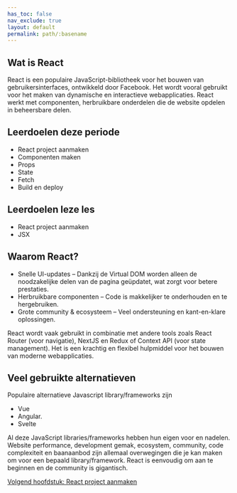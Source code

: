 ```yaml
---
has_toc: false
nav_exclude: true
layout: default
permalink: path/:basename
---
```


## Wat is React
React is een populaire JavaScript-bibliotheek voor het bouwen van gebruikersinterfaces, ontwikkeld door Facebook. Het wordt vooral gebruikt voor het maken van dynamische en interactieve webapplicaties. React werkt met componenten, herbruikbare onderdelen die de website opdelen in beheersbare delen.

## Leerdoelen deze periode
* React project aanmaken
* Componenten maken
* Props
* State
* Fetch
* Build en deploy

## Leerdoelen leze les
* React project aanmaken
* JSX

## Waarom React?

* Snelle UI-updates – Dankzij de Virtual DOM worden alleen de noodzakelijke delen van de pagina geüpdatet, wat zorgt voor betere prestaties.
* Herbruikbare componenten – Code is makkelijker te onderhouden en te hergebruiken.
* Grote community & ecosysteem – Veel ondersteuning en kant-en-klare oplossingen.

React wordt vaak gebruikt in combinatie met andere tools zoals React Router (voor navigatie), NextJS en Redux of Context API (voor state management). Het is een krachtig en flexibel hulpmiddel voor het bouwen van moderne webapplicaties.

## Veel gebruikte alternatieven
Populaire alternatieve Javascript library/frameworks zijn

* Vue
* Angular.
* Svelte

Al deze JavaScript libraries/frameworks hebben hun eigen voor en nadelen. Website performance, development gemak, ecosystem, community, code complexiteit en baanaanbod zijn allemaal overwegingen die je kan maken om voor een bepaald library/framework. React is eenvoudig om aan te beginnen en de community is gigantisch. 

[Volgend hoofdstuk: React project aanmaken](2projectmaken)